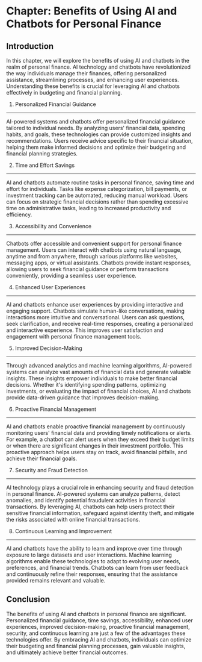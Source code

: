 Chapter: Benefits of Using AI and Chatbots for Personal Finance
===============================================================

Introduction
------------

In this chapter, we will explore the benefits of using AI and chatbots in the realm of personal finance. AI technology and chatbots have revolutionized the way individuals manage their finances, offering personalized assistance, streamlining processes, and enhancing user experiences. Understanding these benefits is crucial for leveraging AI and chatbots effectively in budgeting and financial planning.

1. Personalized Financial Guidance
----------------------------------

AI-powered systems and chatbots offer personalized financial guidance tailored to individual needs. By analyzing users' financial data, spending habits, and goals, these technologies can provide customized insights and recommendations. Users receive advice specific to their financial situation, helping them make informed decisions and optimize their budgeting and financial planning strategies.

2. Time and Effort Savings
--------------------------

AI and chatbots automate routine tasks in personal finance, saving time and effort for individuals. Tasks like expense categorization, bill payments, or investment tracking can be automated, reducing manual workload. Users can focus on strategic financial decisions rather than spending excessive time on administrative tasks, leading to increased productivity and efficiency.

3. Accessibility and Convenience
--------------------------------

Chatbots offer accessible and convenient support for personal finance management. Users can interact with chatbots using natural language, anytime and from anywhere, through various platforms like websites, messaging apps, or virtual assistants. Chatbots provide instant responses, allowing users to seek financial guidance or perform transactions conveniently, providing a seamless user experience.

4. Enhanced User Experiences
----------------------------

AI and chatbots enhance user experiences by providing interactive and engaging support. Chatbots simulate human-like conversations, making interactions more intuitive and conversational. Users can ask questions, seek clarification, and receive real-time responses, creating a personalized and interactive experience. This improves user satisfaction and engagement with personal finance management tools.

5. Improved Decision-Making
---------------------------

Through advanced analytics and machine learning algorithms, AI-powered systems can analyze vast amounts of financial data and generate valuable insights. These insights empower individuals to make better financial decisions. Whether it's identifying spending patterns, optimizing investments, or evaluating the impact of financial choices, AI and chatbots provide data-driven guidance that improves decision-making.

6. Proactive Financial Management
---------------------------------

AI and chatbots enable proactive financial management by continuously monitoring users' financial data and providing timely notifications or alerts. For example, a chatbot can alert users when they exceed their budget limits or when there are significant changes in their investment portfolio. This proactive approach helps users stay on track, avoid financial pitfalls, and achieve their financial goals.

7. Security and Fraud Detection
-------------------------------

AI technology plays a crucial role in enhancing security and fraud detection in personal finance. AI-powered systems can analyze patterns, detect anomalies, and identify potential fraudulent activities in financial transactions. By leveraging AI, chatbots can help users protect their sensitive financial information, safeguard against identity theft, and mitigate the risks associated with online financial transactions.

8. Continuous Learning and Improvement
--------------------------------------

AI and chatbots have the ability to learn and improve over time through exposure to large datasets and user interactions. Machine learning algorithms enable these technologies to adapt to evolving user needs, preferences, and financial trends. Chatbots can learn from user feedback and continuously refine their responses, ensuring that the assistance provided remains relevant and valuable.

Conclusion
----------

The benefits of using AI and chatbots in personal finance are significant. Personalized financial guidance, time savings, accessibility, enhanced user experiences, improved decision-making, proactive financial management, security, and continuous learning are just a few of the advantages these technologies offer. By embracing AI and chatbots, individuals can optimize their budgeting and financial planning processes, gain valuable insights, and ultimately achieve better financial outcomes.
